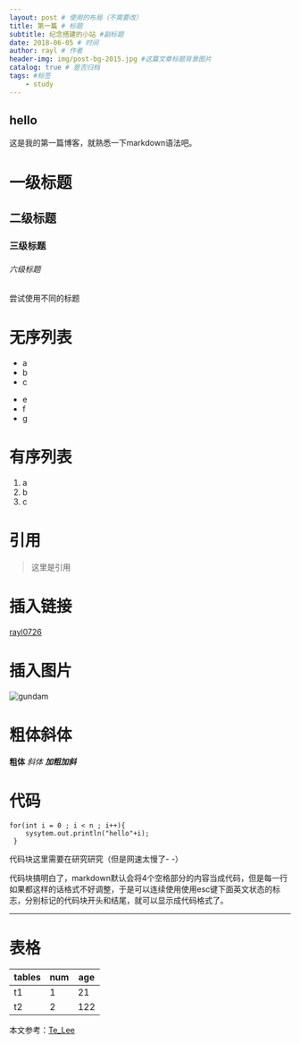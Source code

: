 ```yaml
--- 
layout: post # 使用的布局（不需要改） 
title: 第一篇 # 标题 
subtitle: 纪念搭建的小站 #副标题 
date: 2018-06-05 # 时间 
author: rayl # 作者 
header-img: img/post-bg-2015.jpg #这篇文章标题背景图片 
catalog: true # 是否归档 
tags: #标签
    - study
---
```


## hello
   这是我的第一篇博客，就熟悉一下markdown语法吧。
 
# 一级标题
## 二级标题
### 三级标题
###### 六级标题
尝试使用不同的标题
 
# 无序列表
- a
- b
- c
* e
* f
* g

# 有序列表
1. a
2. b
3. c

# 引用
>这里是引用
 
# 插入链接
[rayl0726](https://github.com/rayl0726)

# 插入图片
![gundam](http://imgsrc.baidu.com/forum/pic/item/70018794a4c27d1ed8b0175e17d5ad6edcc43857.jpg)


# 粗体斜体
**粗体** *斜体* ***加粗加斜***

 
# 代码
 
```
for(int i = 0 ; i < n ; i++){
    sysytem.out.println("hello"+i);
 }
 ```
 
代码块这里需要在研究研究（但是网速太慢了- -）

代码块搞明白了，markdown默认会将4个空格部分的内容当成代码，但是每一行如果都这样的话格式不好调整，于是可以连续使用使用esc键下面英文状态的标志，分别标记的代码块开头和结尾，就可以显示成代码格式了。

***
 
# 表格
 
| tables   |num|age|
| ---------|---|---|
| t1       | 1 |21 |
|t2        |2  |122 |
 
 
本文参考：[Te_Lee](https://sspai.com/post/25137)
